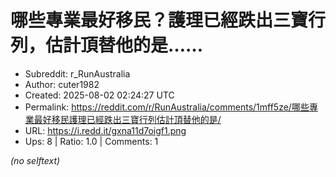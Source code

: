 # 哪些專業最好移民？護理已經跌出三寶行列，估計頂替他的是……

- Subreddit: r_RunAustralia
- Author: cuter1982
- Created: 2025-08-02 02:24:27 UTC
- Permalink: https://reddit.com/r/RunAustralia/comments/1mff5ze/哪些專業最好移民護理已經跌出三寶行列估計頂替他的是/
- URL: https://i.redd.it/gxna11d7oigf1.png
- Ups: 8 | Ratio: 1.0 | Comments: 1

_(no selftext)_
